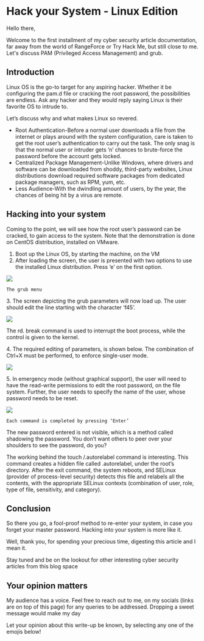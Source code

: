 # Hack your System - Linux Edition

Hello there,

​Welcome to the first installment of my cyber security article documentation, far away from the world of RangeForce or Try Hack Me, but still close to me. Let's discuss PAM (Privileged Access Management) and grub.

## Introduction

Linux OS is the go-to target for any aspiring hacker. Whether it be configuring the pam.d file or cracking the root password, the possibilities are endless. Ask any hacker and they would reply saying Linux is their favorite OS to intrude to.

Let’s discuss why and what makes Linux so revered.

* Root Authentication-Before a normal user downloads a file from the internet or plays around with the system configuration, care is taken to get the root user’s authentication to carry out the task. The only snag is that the normal user or intruder gets ’n’ chances to brute-force the password before the account gets locked.
* Centralized Package Management-Unlike Windows, where drivers and software can be downloaded from shoddy, third-party websites, Linux distributions download required software packages from dedicated package managers, such as RPM, yum, etc.
* Less Audience-With the dwindling amount of users, by the year, the chances of being hit by a virus are remote.

## Hacking into your system

Coming to the point, we will see how the root user’s password can be cracked, to gain access to the system. Note that the demonstration is done on CentOS distribution, installed on VMware.

1. Boot up the Linux OS, by starting the machine, on the VM
2. After loading the screen, the user is presented with two options to use the installed Linux distribution. Press ‘e’ on the first option.

&#x20;                                            ![](https://cdn-images-1.medium.com/max/1000/1\*sqsPsCLYjDmzoC1z4PYitw.png)

&#x20;                             `The grub menu`                                        &#x20;

3\. The screen depicting the grub parameters will now load up. The user should edit the line starting with the character ‘f45’.

&#x20;                                            ![](https://cdn-images-1.medium.com/max/1000/1\*tStgAplg7r\_zpc5fGidnjQ.png)

The rd. break command is used to interrupt the boot process, while the control is given to the kernel.

4\. The required editing of parameters, is shown below. The combination of Ctrl+X must be performed, to enforce single-user mode.

&#x20;                                             ![](https://cdn-images-1.medium.com/max/1000/1\*NOgfPqn-0IzzmH8ZvvFWJg.jpeg)

5\. In emergency mode (without graphical support), the user will need to have the read-write permissions to edit the root password, on the file system. Further, the user needs to specify the name of the user, whose password needs to be reset.

&#x20;                                              ![](https://cdn-images-1.medium.com/max/1000/1\*kto4Ql\_3H0PSgCHv6a-tJA.png)

`Each command is completed by pressing ‘Enter’`

The new password entered is not visible, which is a method called shadowing the password. You don’t want others to peer over your shoulders to see the password, do you?

The working behind the touch /.autorelabel command is interesting. This command creates a hidden file called .autorelabel, under the root’s directory. After the exit command, the system reboots, and SELinux (provider of process-level security) detects this file and relabels all the contents, with the appropriate SELinux contexts (combination of user, role, type of file, sensitivity, and category).

## Conclusion

So there you go, a fool-proof method to re-enter your system, in case you forget your master password. Hacking into your system is more like it.

Well, thank you, for spending your precious time, digesting this article and I mean it.

Stay tuned and be on the lookout for other interesting cyber security articles from this blog space

## Your opinion matters

My audience has a voice. Feel free to reach out to me, on my socials (links are on top of this page) for any queries to be addressed. Dropping a sweet message would make my day

Let your opinion about this write-up be known, by selecting any one of the emojis below!
